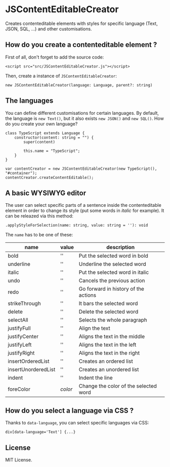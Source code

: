 # JSContentEditableCreator

Creates contenteditable elements with styles for specific language (Text, JSON, SQL, ...) and other customisations.

## How do you create a contenteditable element ?

First of all, don't forget to add the source code:

```
<script src="src/JSContentEditableCreator.js"></script>
```

Then, create a instance of `JSContentEditableCreator`:

```
new JSContentEditableCreator(language: Language, parent?: string)
```

## The languages

You can define different customisations for certain languages. By default, the language is `new Text()`, but it also exists `new JSON()` and `new SQL()`. How do you create your own language?

```
class TypeScript extends Language {
    constructor(content: string = "") {
        super(content)

        this.name = "TypeScript";
    }
}

var contentCreator = new JSContentEditableCreator(new TypeScript(), "#container");
contentCreator.createContentEditable();
```

## A basic WYSIWYG editor

The user can select specific parts of a sentence inside the contenteditable element in order to change its style (put some words in _italic_ for example). It can be releazed via this method:

```
.applyStyleForSelection(name: string, value: string = ''): void
```

The `name` has to be one of these:

|name|value|description|
|----|-----|-----------|
|bold|''|Put the selected word in bold|
|underline|''|Underline the selected word|
|italic|''|Put the selected word in italic|
|undo|''|Cancels the previous action|
|redo|''|Go forward in history of the actions|
|strikeThrough|''|It bars the selected word|
|delete|''|Delete the selected word|
|selectAll|''|Selects the whole paragraph|
|justifyFull|''|Align the text|
|justifyCenter|''|Aligns the text in the middle|
|justifyLeft|''|Aligns the text in the left|
|justifyRight|''|Aligns the text in the right|
|insertOrderedList|''|Creates an ordered list|
|insertUnorderedList|''|Creates an unordered list|
|indent|''|Indent the line|
|foreColor|_color_|Change the color of the selected word|

## How do you select a language via CSS ?

Thanks to `data-language`, you can select specific languages via CSS:

```
div[data-language='Text'] {...}
```

## License

MIT License.